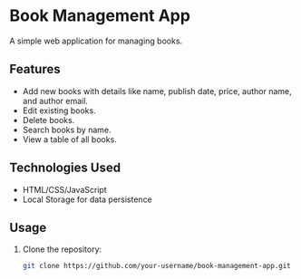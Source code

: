 # Book Management App

A simple web application for managing books.

## Features

- Add new books with details like name, publish date, price, author name, and author email.
- Edit existing books.
- Delete books.
- Search books by name.
- View a table of all books.

## Technologies Used

- HTML/CSS/JavaScript
- Local Storage for data persistence

## Usage

1. Clone the repository:

   ```bash
   git clone https://github.com/your-username/book-management-app.git
